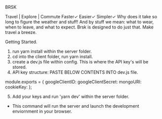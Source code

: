 BRSK

Travel | Explore | Commute 
Faster✓ Easier✓ Simpler✓
Why does it take so long to figure the weather and stuff! And by stuff we mean: what to wear, when to leave, and what to expect.
Brsk is designed to do just that. Make travel a breeze.

Getting Started.

1) run yarn install within the server folder.
2) cd into the client folder, run yarn install.
3) create a dev.js file within config. This is where the API key's will be stored.
4) API key structure: PASTE BELOW CONTENTS INTO dev.js file.

module.exports = {
	googleClientID:
    googleClientSecret:
    mongoURI:
    cookieKey:
};

5) Add your keys and run 'yarn dev' within the server folder.
- This command will run the server and launch the development enviornment in your browser.